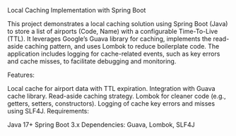 Local Caching Implementation with Spring Boot

This project demonstrates a local caching solution using Spring Boot (Java) to store a list of airports (Code, Name) with a configurable Time-To-Live (TTL). It leverages Google’s Guava library for caching, implements the read-aside caching pattern, and uses Lombok to reduce boilerplate code. The application includes logging for cache-related events, such as key errors and cache misses, to facilitate debugging and monitoring.

Features:

Local cache for airport data with TTL expiration.
Integration with Guava cache library.
Read-aside caching strategy.
Lombok for cleaner code (e.g., getters, setters, constructors).
Logging of cache key errors and misses using SLF4J.
Requirements:

Java 17+
Spring Boot 3.x
Dependencies: Guava, Lombok, SLF4J
